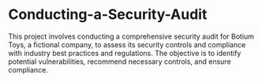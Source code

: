 # Conducting-a-Security-Audit
This project involves conducting a comprehensive security audit for Botium Toys, a fictional company, to assess its security controls and compliance with industry best practices and regulations. The objective is to identify potential vulnerabilities, recommend necessary controls, and ensure compliance.

